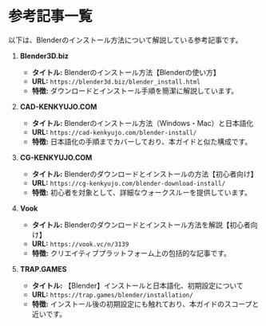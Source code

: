 # 参考記事一覧

以下は、Blenderのインストール方法について解説している参考記事です。

1.  **Blender3D.biz**
    *   **タイトル:** Blenderのインストール方法【Blenderの使い方】
    *   **URL:** `https://blender3d.biz/blender_install.html`
    *   **特徴:** ダウンロードとインストール手順を簡潔に解説しています。

2.  **CAD-KENKYUJO.COM**
    *   **タイトル:** Blenderのインストール方法（Windows・Mac）と日本語化
    *   **URL:** `https://cad-kenkyujo.com/blender-install/`
    *   **特徴:** 日本語化の手順までカバーしており、本ガイドと似た構成です。

3.  **CG-KENKYUJO.COM**
    *   **タイトル:** Blenderのダウンロードとインストールの方法【初心者向け】
    *   **URL:** `https://cg-kenkyujo.com/blender-download-install/`
    *   **特徴:** 初心者を対象として、詳細なウォークスルーを提供しています。

4.  **Vook**
    *   **タイトル:** Blenderのダウンロードとインストール方法を解説【初心者向け】
    *   **URL:** `https://vook.vc/n/3139`
    *   **特徴:** クリエイティブプラットフォーム上の包括的な記事です。

5.  **TRAP.GAMES**
    *   **タイトル:** 【Blender】インストールと日本語化、初期設定について
    *   **URL:** `https://trap.games/blender/installation/`
    *   **特徴:** インストール後の初期設定にも触れており、本ガイドのスコープと近いです。
